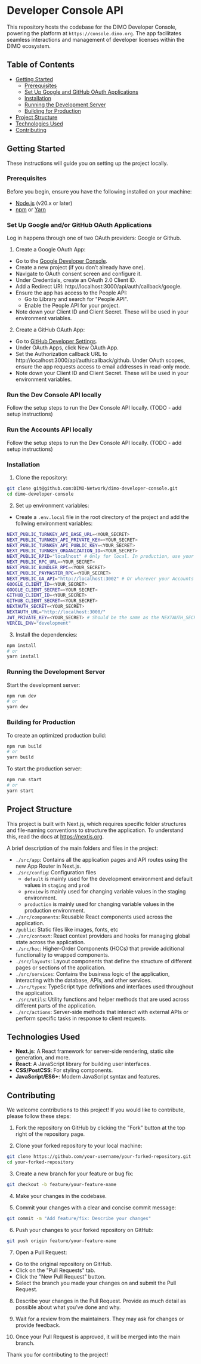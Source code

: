 # Developer Console API

This repository hosts the codebase for the DIMO Developer Console, powering the platform at `https://console.dimo.org`. The app facilitates seamless interactions and management of developer licenses within the DIMO ecosystem.

## Table of Contents

- [Getting Started](#getting-started)
  - [Prerequisites](#prerequisites)
  - [Set Up Google and GitHub OAuth Applications](#set-up-google-and-github-oauth-applications)
  - [Installation](#installation)
  - [Running the Development Server](#running-the-development-server)
  - [Building for Production](#building-for-production)
- [Project Structure](#project-structure)
- [Technologies Used](#technologies-used)
- [Contributing](#contributing)

## Getting Started

These instructions will guide you on setting up the project locally.

### Prerequisites

Before you begin, ensure you have the following installed on your machine:

- [Node.js](https://nodejs.org/en/download/package-manager) (v20.x or later)
- [npm](https://docs.npmjs.com/downloading-and-installing-node-js-and-npm) or [Yarn](https://classic.yarnpkg.com/lang/en/docs/install/#mac-stable)

### Set Up Google and/or GitHub OAuth Applications
Log in happens through one of two OAuth providers: Google or Github.

1. Create a Google OAuth App:
- Go to the [Google Developer Console](https://console.cloud.google.com/welcome).
- Create a new project (if you don’t already have one).
- Navigate to OAuth consent screen and configure it.
- Under Credentials, create an OAuth 2.0 Client ID.
- Add a Redirect URI: http://localhost:3000/api/auth/callback/google.
- Ensure the app has access to the People API:
  - Go to Library and search for "People API".
  - Enable the People API for your project.
- Note down your Client ID and Client Secret. These will be used in your environment variables.

2. Create a GitHub OAuth App:
- Go to [GitHub Developer Settings](https://github.com/settings/developers).
- Under OAuth Apps, click New OAuth App.
- Set the Authorization callback URL to http://localhost:3000/api/auth/callback/github.
  Under OAuth scopes, ensure the app requests access to email addresses in read-only mode.
- Note down your Client ID and Client Secret. These will be used in your environment variables.

### Run the Dev Console API locally
Follow the setup steps to run the Dev Console API locally. (TODO - add setup instructions)

### Run the Accounts API locally
Follow the setup steps to run the Dev Console API locally. (TODO - add setup instructions)

### Installation

1. Clone the repository:

```bash
git clone git@github.com:DIMO-Network/dimo-developer-console.git
cd dimo-developer-console
```

2. Set up environment variables:

- Create a `.env.local` file in the root directory of the project and add the follwing environment variables:

```bash
NEXT_PUBLIC_TURNKEY_API_BASE_URL=<YOUR_SECRET>
NEXT_PUBLIC_TURNKEY_API_PRIVATE_KEY=<YOUR_SECRET>
NEXT_PUBLIC_TURNKEY_API_PUBLIC_KEY=<YOUR_SECRET>
NEXT_PUBLIC_TURNKEY_ORGANIZATION_ID=<YOUR_SECRET>
NEXT_PUBLIC_RPID="localhost" # Only for local. In production, use your top level domain where the app credentials are hosted
NEXT_PUBLIC_RPC_URL=<YOUR_SECRET>
NEXT_PUBLIC_BUNDLER_RPC=<YOUR_SECRET>
NEXT_PUBLIC_PAYMASTER_RPC=<YOUR_SECRET>
NEXT_PUBLIC_GA_API="http://localhost:3002" # Or wherever your Accounts API is running
GOOGLE_CLIENT_ID=<YOUR_SECRET>
GOOGLE_CLIENT_SECRET=<YOUR_SECRET>
GITHUB_CLIENT_ID=<YOUR_SECRET>
GITHUB_CLIENT_SECRET=<YOUR_SECRET>
NEXTAUTH_SECRET=<YOUR_SECRET>
NEXTAUTH_URL="http://localhost:3000/"
JWT_PRIVATE_KEY=<YOUR_SECRET> # Should be the same as the NEXTAUTH_SECRET 
VERCEL_ENV="development"
```

3. Install the dependencies:

```bash
npm install
# or
yarn install
```

### Running the Development Server

Start the development server:

```bash
npm run dev
# or
yarn dev
```

### Building for Production

To create an optimized production build:

```bash
npm run build
# or
yarn build
```

To start the production server:

```bash
npm run start
# or
yarn start
```

## Project Structure
This project is built with Next.js, which requires specific folder structures and file-naming conventions to structure the application. To understand this, read the docs at https://nextjs.org.


A brief description of the main folders and files in the project:

- `./src/app`: Contains all the application pages and API routes using the new App Router in Next.js.
- `./src/config`: Configuration files
  - `default` is mainly used for the development environment and default values in `staging` and `prod`
  - `preview` is mainly used for changing variable values in the staging environment.
  - `production` is mainly used for changing variable values in the production environment.
- `./src/components`: Reusable React components used across the application.
- `/public`: Static files like images, fonts, etc
- `./src/context`: React context providers and hooks for managing global state across the application.
- `./src/hoc`: Higher-Order Components (HOCs) that provide additional functionality to wrapped components.
- `./src/layouts`: Layout components that define the structure of different pages or sections of the application.
- `./src/services`: Contains the business logic of the application, interacting with the database, APIs, and other services.
- `./src/types`: TypeScript type definitions and interfaces used throughout the application.
- `./src/utils`: Utility functions and helper methods that are used across different parts of the application.
- `./src/actions`: Server-side methods that interact with external APIs or perform specific tasks in response to client requests.

## Technologies Used

- **Next.js**: A React framework for server-side rendering, static site generation, and more.
- **React**: A JavaScript library for building user interfaces.
- **CSS/PostCSS**: For styling components.
- **JavaScript/ES6+**: Modern JavaScript syntax and features.

## Contributing

We welcome contributions to this project! If you would like to contribute, please follow these steps:

1. Fork the repository on GitHub by clicking the "Fork" button at the top right of the repository page.

2. Clone your forked repository to your local machine:

```bash
git clone https://github.com/your-username/your-forked-repository.git
cd your-forked-repository
```

3. Create a new branch for your feature or bug fix:

```bash
git checkout -b feature/your-feature-name
```

4. Make your changes in the codebase.

5. Commit your changes with a clear and concise commit message:

```bash
git commit -m "Add feature/fix: Describe your changes"
```

6. Push your changes to your forked repository on GitHub:

```bash
git push origin feature/your-feature-name
```

7. Open a Pull Request:

- Go to the original repository on GitHub.
- Click on the "Pull Requests" tab.
- Click the "New Pull Request" button.
- Select the branch you made your changes on and submit the Pull Request.

8. Describe your changes in the Pull Request. Provide as much detail as possible about what you’ve done and why.

9. Wait for a review from the maintainers. They may ask for changes or provide feedback.

10. Once your Pull Request is approved, it will be merged into the main branch.

Thank you for contributing to the project!
